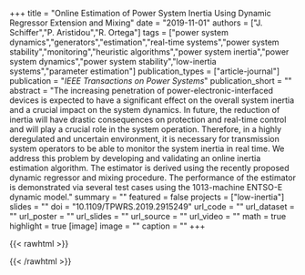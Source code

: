 +++
title = "Online Estimation of Power System Inertia Using Dynamic Regressor Extension and Mixing"
date = "2019-11-01"
authors = ["J. Schiffer","P. Aristidou","R. Ortega"]
tags = ["power system dynamics","generators","estimation","real-time systems","power system stability","monitoring","heuristic algorithms","power system inertia","power system dynamics","power system stability","low-inertia systems","parameter estimation"]
publication_types = ["article-journal"]
publication = "_IEEE Transactions on Power Systems_"
publication_short = ""
abstract = "The increasing penetration of power-electronic-interfaced devices is expected to have a significant effect on the overall system inertia and a crucial impact on the system dynamics. In future, the reduction of inertia will have drastic consequences on protection and real-time control and will play a crucial role in the system operation. Therefore, in a highly deregulated and uncertain environment, it is necessary for transmission system operators to be able to monitor the system inertia in real time. We address this problem by developing and validating an online inertia estimation algorithm. The estimator is derived using the recently proposed dynamic regressor and mixing procedure. The performance of the estimator is demonstrated via several test cases using the 1013-machine ENTSO-E dynamic model."
summary = ""
featured = false
projects = ["low-inertia"]
slides = ""
doi = "10.1109/TPWRS.2019.2915249"
url_code = ""
url_dataset = ""
url_poster = ""
url_slides = ""
url_source = ""
url_video = ""
math = true
highlight = true
[image]
image = ""
caption = ""
+++

{{< rawhtml >}}
<div data-badge-details="right" data-badge-type="medium-donut" data-doi="10.1109/TPWRS.2019.2915249" data-hide-no-mentions="true" class="altmetric-embed"></div>
{{< /rawhtml >}}
